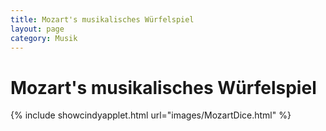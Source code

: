 ```yaml
---
title: Mozart's musikalisches Würfelspiel
layout: page
category: Musik
---
```


# Mozart's musikalisches Würfelspiel

{% include showcindyapplet.html url="images/MozartDice.html" %}

